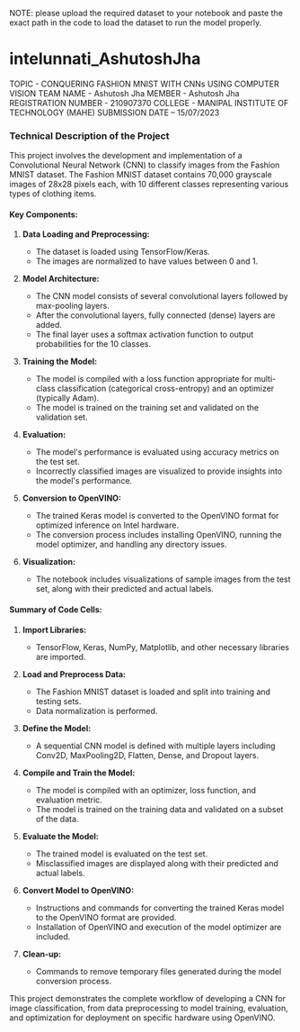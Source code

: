 NOTE: please upload the required dataset to your notebook and paste the exact path in the 
code to load the dataset to run the model properly.


# intelunnati_AshutoshJha
TOPIC - CONQUERING FASHION MNIST WITH CNNs USING COMPUTER VISION
TEAM NAME - Ashutosh Jha
MEMBER - Ashutosh Jha
REGISTRATION NUMBER - 210907370
COLLEGE - MANIPAL INSTITUTE OF TECHNOLOGY (MAHE)
SUBMISSION DATE – 15/07/2023


### Technical Description of the Project

This project involves the development and implementation of a Convolutional Neural Network (CNN) to classify images from the Fashion MNIST dataset. The Fashion MNIST dataset contains 70,000 grayscale images of 28x28 pixels each, with 10 different classes representing various types of clothing items.

#### Key Components:

1. **Data Loading and Preprocessing:**
   - The dataset is loaded using TensorFlow/Keras.
   - The images are normalized to have values between 0 and 1.

2. **Model Architecture:**
   - The CNN model consists of several convolutional layers followed by max-pooling layers.
   - After the convolutional layers, fully connected (dense) layers are added.
   - The final layer uses a softmax activation function to output probabilities for the 10 classes.

3. **Training the Model:**
   - The model is compiled with a loss function appropriate for multi-class classification (categorical cross-entropy) and an optimizer (typically Adam).
   - The model is trained on the training set and validated on the validation set.

4. **Evaluation:**
   - The model's performance is evaluated using accuracy metrics on the test set.
   - Incorrectly classified images are visualized to provide insights into the model's performance.

5. **Conversion to OpenVINO:**
   - The trained Keras model is converted to the OpenVINO format for optimized inference on Intel hardware.
   - The conversion process includes installing OpenVINO, running the model optimizer, and handling any directory issues.

6. **Visualization:**
   - The notebook includes visualizations of sample images from the test set, along with their predicted and actual labels.

#### Summary of Code Cells:

1. **Import Libraries:**
   - TensorFlow, Keras, NumPy, Matplotlib, and other necessary libraries are imported.

2. **Load and Preprocess Data:**
   - The Fashion MNIST dataset is loaded and split into training and testing sets.
   - Data normalization is performed.

3. **Define the Model:**
   - A sequential CNN model is defined with multiple layers including Conv2D, MaxPooling2D, Flatten, Dense, and Dropout layers.

4. **Compile and Train the Model:**
   - The model is compiled with an optimizer, loss function, and evaluation metric.
   - The model is trained on the training data and validated on a subset of the data.

5. **Evaluate the Model:**
   - The trained model is evaluated on the test set.
   - Misclassified images are displayed along with their predicted and actual labels.

6. **Convert Model to OpenVINO:**
   - Instructions and commands for converting the trained Keras model to the OpenVINO format are provided.
   - Installation of OpenVINO and execution of the model optimizer are included.

7. **Clean-up:**
   - Commands to remove temporary files generated during the model conversion process.

This project demonstrates the complete workflow of developing a CNN for image classification, from data preprocessing to model training, evaluation, and optimization for deployment on specific hardware using OpenVINO.
